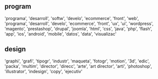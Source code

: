 ## program
'programa', 'desarroll', 'softw', 'develo', 'ecommerce', 'front', 'web', 'programa', 'desarroll', 'develo', 'ecommerce', 'front', 'ux', 'ui', 'wordpress', 'magento', 'prestashop', 'drupal', 'joomla', 'html', 'css', 'java', 'php', 'flash', 'app', 'ios', 'android', 'mobile', 'datos', 'data', 'visualizac'

## design
'graphi', 'grafi', 'tipogr', 'industr', 'maqueta', 'fotogr', 'motion', '3d', 'edic', 'packa', 'multim', 'director', 'direcc', 'arte', 'art director', 'arti', 'photoshop', 'illustrator', 'indesign', 'copy', 'ejecutiv'
